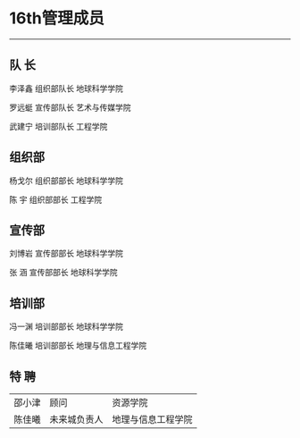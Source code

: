 # 16th管理成员

---

## 队  长

李泽鑫  组织部队长   地球科学学院  

罗远蜓  宣传部队长   艺术与传媒学院  

武建宁  培训部队长   工程学院 



## 组织部

杨戈尔    组织部部长    地球科学学院  

陈    宇    组织部部长     工程学院 

## 宣传部

刘博岩  宣传部部长    地球科学学院  

张  涵  宣传部部长    地球科学学院

 

## 培训部

冯一渊  培训部部长    地球科学学院  

陈佳曦  培训部部长    地理与信息工程学院



## 特  聘  

| | | |
| - | - | - |
|邵小津|   顾问  |      资源学院  |
|陈佳曦  |未来城负责人 |地理与信息工程学院 |